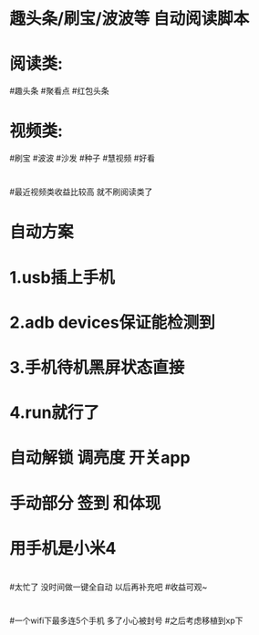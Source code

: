 # 趣头条/刷宝/波波等 自动阅读脚本

# 阅读类:
#趣头条 
#聚看点 
#红包头条 
#
# 视频类: 
#刷宝 
#波波 
#沙发 
#种子 
#慧视频
#好看
# 
#最近视频类收益比较高 就不刷阅读类了
# 
# 自动方案
# 1.usb插上手机 
# 2.adb devices保证能检测到
# 3.手机待机黑屏状态直接
# 4.run就行了 
#
# 自动解锁 调亮度 开关app
# 手动部分 签到 和体现
# 用手机是小米4
# 
#太忙了 没时间做一键全自动 以后再补充吧
#收益可观~
# 
#一个wifi下最多连5个手机 多了小心被封号
#之后考虑移植到xp下
